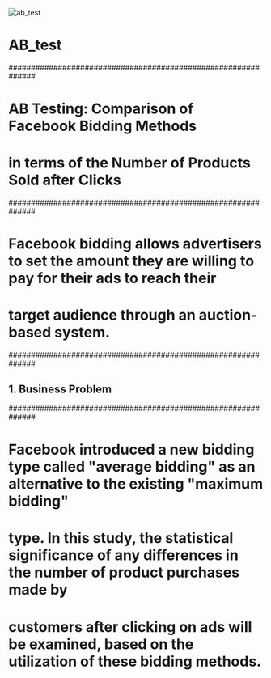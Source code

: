 

![ab_test](https://github.com/rojdatay/AB_test/assets/132274684/2a149aaa-cff1-4f2b-b429-300f3a3445ac)

# AB_test
##############################################################
# AB Testing: Comparison of Facebook Bidding Methods
# in terms of the Number of Products Sold after Clicks
##############################################################

# Facebook bidding allows advertisers to set the amount they are willing to pay for their ads to reach their
# target audience through an auction-based system.

##############################################################
## 1. Business Problem
##############################################################

# Facebook introduced a new bidding type called "average bidding" as an alternative to the existing "maximum bidding"
# type. In this study, the statistical significance of any differences in the number of product purchases made by
# customers after clicking on ads will be examined, based on the utilization of these bidding methods.
